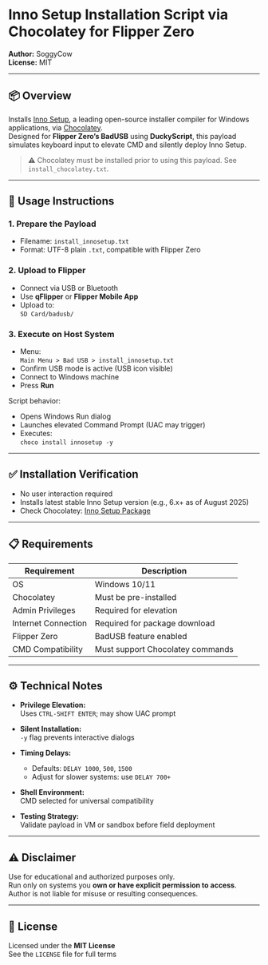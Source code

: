 # Inno Setup Installation Script via Chocolatey for Flipper Zero

**Author:** SoggyCow  
**License:** MIT

---

## 📦 Overview

Installs [Inno Setup](https://jrsoftware.org/isinfo.php), a leading open-source installer compiler for Windows applications, via [Chocolatey](https://chocolatey.org/).  
Designed for **Flipper Zero’s BadUSB** using **DuckyScript**, this payload simulates keyboard input to elevate CMD and silently deploy Inno Setup.

> ⚠️ Chocolatey must be installed prior to using this payload. See `install_chocolatey.txt`.

---

## 🚀 Usage Instructions

### 1. Prepare the Payload

- Filename: `install_innosetup.txt`  
- Format: UTF-8 plain `.txt`, compatible with Flipper Zero

### 2. Upload to Flipper

- Connect via USB or Bluetooth  
- Use **qFlipper** or **Flipper Mobile App**  
- Upload to:  
  `SD Card/badusb/`

### 3. Execute on Host System

- Menu:  
  `Main Menu > Bad USB > install_innosetup.txt`  
- Confirm USB mode is active (USB icon visible)  
- Connect to Windows machine  
- Press **Run**

Script behavior:
- Opens Windows Run dialog  
- Launches elevated Command Prompt (UAC may trigger)  
- Executes:  
  `choco install innosetup -y`

---

## ✅ Installation Verification

- No user interaction required  
- Installs latest stable Inno Setup version (e.g., 6.x+ as of August 2025)  
- Check Chocolatey: [Inno Setup Package](https://community.chocolatey.org/packages/innosetup)

---

## 📋 Requirements

| Requirement            | Description                                   |
|------------------------|-----------------------------------------------|
| OS                     | Windows 10/11                                 |
| Chocolatey             | Must be pre-installed                         |
| Admin Privileges       | Required for elevation                        |
| Internet Connection    | Required for package download                 |
| Flipper Zero           | BadUSB feature enabled                        |
| CMD Compatibility      | Must support Chocolatey commands              |

---

## ⚙️ Technical Notes

- **Privilege Elevation:**  
  Uses `CTRL-SHIFT ENTER`; may show UAC prompt

- **Silent Installation:**  
  `-y` flag prevents interactive dialogs

- **Timing Delays:**  
  - Defaults: `DELAY 1000`, `500`, `1500`  
  - Adjust for slower systems: use `DELAY 700+`

- **Shell Environment:**  
  CMD selected for universal compatibility

- **Testing Strategy:**  
  Validate payload in VM or sandbox before field deployment

---

## ⚠️ Disclaimer

Use for educational and authorized purposes only.  
Run only on systems you **own or have explicit permission to access**.  
Author is not liable for misuse or resulting consequences.

---

## 📄 License

Licensed under the **MIT License**  
See the `LICENSE` file for full terms
